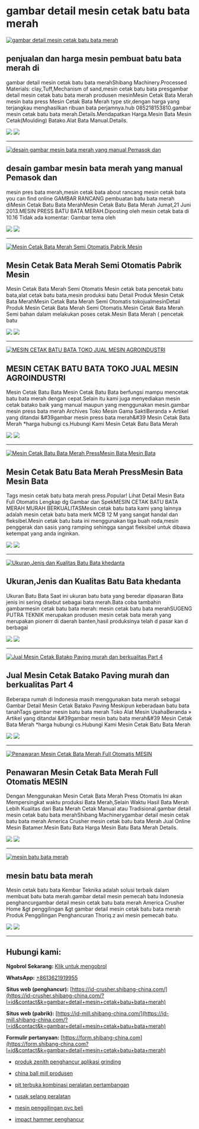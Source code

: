 # gambar detail mesin cetak batu bata merah

<a href="https://swt.shibang-china.com/?l=id&img&k=gambar+detail+mesin+cetak+batu+bata+merah" target="_blank">![gambar detail mesin cetak batu bata merah](http://static.shibang-china.com/all-800x300/1463.jpg)</a>

## penjualan dan harga mesin pembuat batu bata merah di
gambar detail mesin cetak batu bata merahShibang Machinery.Processed Materials: clay,Tuff,Mechanism of sand,mesin cetak batu bata presgambar detail mesin cetak batu bata merah produsen mesinMesin Cetak Bata Merah mesin bata press Mesin Cetak Bata Merah type stir,dengan harga yang terjangkau menghasilkan ribuan bata perjamnya.hub 085218153810.gambar mesin cetak batu bata merah.Details.Mendapatkan Harga.Mesin Bata Mesin Cetak(Moulding) Batako.Alat Bata Manual.Details.


<a href="https://whatsapp.shibangsoft.com/WhatsApp.php" target="_blank" title="WhatsApp">![](http://static.shibang-china.com/icon/whatsapp.png)</a> <a href="https://swt.shibang-china.com/?l=id&icon&k=gambar+detail+mesin+cetak+batu+bata+merah" target="_blank">![](http://static.shibang-china.com/icon/chat-id.png)</a>

---

<a href="https://swt.shibang-china.com/?l=id&img&k=gambar+detail+mesin+cetak+batu+bata+merah" target="_blank">![desain gambar mesin bata merah yang manual Pemasok dan](http://static.shibang-china.com/all-800x300/130.jpg)</a>

## desain gambar mesin bata merah yang manual Pemasok dan
mesin pres bata merah,mesin cetak bata about rancang mesin cetak bata you can find online GAMBAR RANCANG pembuatan batu bata merah diMesin Cetak Batu Bata MerahMesin Cetak Batu Bata Merah Jumat,21 Juni 2013.MESIN PRESS BATU BATA MERAH.Diposting oleh mesin cetak bata di 10.16 Tidak ada komentar: Gambar tema oleh


<a href="https://whatsapp.shibangsoft.com/WhatsApp.php" target="_blank" title="WhatsApp">![](http://static.shibang-china.com/icon/whatsapp.png)</a> <a href="https://swt.shibang-china.com/?l=id&icon&k=gambar+detail+mesin+cetak+batu+bata+merah" target="_blank">![](http://static.shibang-china.com/icon/chat-id.png)</a>

---

<a href="https://swt.shibang-china.com/?l=id&img&k=gambar+detail+mesin+cetak+batu+bata+merah" target="_blank">![Mesin Cetak Bata Merah Semi Otomatis Pabrik Mesin](http://static.shibang-china.com/all-800x300/202.jpg)</a>

## Mesin Cetak Bata Merah Semi Otomatis Pabrik Mesin
Mesin Cetak Bata Merah Semi Otomatis Mesin cetak bata pencetak batu bata,alat cetak batu bata,mesin produksi batu Detail Produk Mesin Cetak Bata MerahMesin Cetak Bata Merah Semi Otomatis tokojualmesinDetail Produk Mesin Cetak Bata Merah Semi Otomatis.Mesin Cetak Bata Merah Semi bahan dalam melakukan poses cetak.Mesin Bata Merah ( pencetak batu


<a href="https://whatsapp.shibangsoft.com/WhatsApp.php" target="_blank" title="WhatsApp">![](http://static.shibang-china.com/icon/whatsapp.png)</a> <a href="https://swt.shibang-china.com/?l=id&icon&k=gambar+detail+mesin+cetak+batu+bata+merah" target="_blank">![](http://static.shibang-china.com/icon/chat-id.png)</a>

---

<a href="https://swt.shibang-china.com/?l=id&img&k=gambar+detail+mesin+cetak+batu+bata+merah" target="_blank">![MESIN CETAK BATU BATA TOKO JUAL MESIN AGROINDUSTRI](http://static.shibang-china.com/all-800x300/1338.jpg)</a>

## MESIN CETAK BATU BATA TOKO JUAL MESIN AGROINDUSTRI
Mesin Cetak Batu Bata Mesin Cetak Batu Bata berfungsi mampu mencetak batu bata merah dengan cepat.Selain itu kami juga menyediakan mesin cetak batako baik yang manual maupun yang menggunakan mesin.gambar mesin press bata merah Archives Toko Mesin Gama SaktiBeranda » Artikel yang ditandai &#39gambar mesin press bata merah&#39 Mesin Cetak Bata Merah *harga hubungi cs.Hubungi Kami Mesin Cetak Batu Bata Merah


<a href="https://whatsapp.shibangsoft.com/WhatsApp.php" target="_blank" title="WhatsApp">![](http://static.shibang-china.com/icon/whatsapp.png)</a> <a href="https://swt.shibang-china.com/?l=id&icon&k=gambar+detail+mesin+cetak+batu+bata+merah" target="_blank">![](http://static.shibang-china.com/icon/chat-id.png)</a>

---

<a href="https://swt.shibang-china.com/?l=id&img&k=gambar+detail+mesin+cetak+batu+bata+merah" target="_blank">![Mesin Cetak Batu Bata Merah PressMesin Bata Mesin Bata](http://static.shibang-china.com/all-800x300/929.jpg)</a>

## Mesin Cetak Batu Bata Merah PressMesin Bata Mesin Bata
Tags mesin cetak batu bata merah press.Popular! Lihat Detail Mesin Bata Full Otomatis Lengkap dg Gambar dan SpekMESIN CETAK BATU BATA MERAH MURAH BERKUALITASMesin cetak batu bata kami yang lainnya adalah mesin cetak batu bata merk MCB 12 M yang sangat handal dan fleksibel.Mesin cetak batu bata ini menggunakan tiga buah roda,mesin penggerak dan sasis yang ramping sehingga sangat fleksibel untuk dibawa ketempat yang anda inginkan.


<a href="https://whatsapp.shibangsoft.com/WhatsApp.php" target="_blank" title="WhatsApp">![](http://static.shibang-china.com/icon/whatsapp.png)</a> <a href="https://swt.shibang-china.com/?l=id&icon&k=gambar+detail+mesin+cetak+batu+bata+merah" target="_blank">![](http://static.shibang-china.com/icon/chat-id.png)</a>

---

<a href="https://swt.shibang-china.com/?l=id&img&k=gambar+detail+mesin+cetak+batu+bata+merah" target="_blank">![Ukuran,Jenis dan Kualitas Batu Bata khedanta](http://static.shibang-china.com/all-800x300/908.jpg)</a>

## Ukuran,Jenis dan Kualitas Batu Bata khedanta
Ukuran Batu Bata Saat ini ukuran batu bata yang beredar dipasaran Bata jenis ini sering disebut sebagai bata merah.Bata coba tambahin gambarmesin cetak batu bata merah: mesin cetak batu bata merahSUGENG PUTRA TEKNIK merupakan produsen mesin cetak bata merah yang merupakan pionerr di daerah banten,hasil produksinya telah d pasar kan d berbagai


<a href="https://whatsapp.shibangsoft.com/WhatsApp.php" target="_blank" title="WhatsApp">![](http://static.shibang-china.com/icon/whatsapp.png)</a> <a href="https://swt.shibang-china.com/?l=id&icon&k=gambar+detail+mesin+cetak+batu+bata+merah" target="_blank">![](http://static.shibang-china.com/icon/chat-id.png)</a>

---

<a href="https://swt.shibang-china.com/?l=id&img&k=gambar+detail+mesin+cetak+batu+bata+merah" target="_blank">![Jual Mesin Cetak Batako Paving murah dan berkualitas Part 4](http://static.shibang-china.com/all-800x300/594.jpg)</a>

## Jual Mesin Cetak Batako Paving murah dan berkualitas Part 4
Beberapa rumah di Indonesia masih menggunakan bata merah sebagai Gambar Detail Mesin Cetak Batako Paving Meskipun keberadaan batu bata tanahTags gambar mesin batu bata merah Toko Alat Mesin UsahaBeranda » Artikel yang ditandai &#39gambar mesin batu bata merah&#39 Mesin Cetak Bata Merah *harga hubungi cs.Hubungi Kami Mesin Cetak Batu Bata Merah


<a href="https://whatsapp.shibangsoft.com/WhatsApp.php" target="_blank" title="WhatsApp">![](http://static.shibang-china.com/icon/whatsapp.png)</a> <a href="https://swt.shibang-china.com/?l=id&icon&k=gambar+detail+mesin+cetak+batu+bata+merah" target="_blank">![](http://static.shibang-china.com/icon/chat-id.png)</a>

---

<a href="https://swt.shibang-china.com/?l=id&img&k=gambar+detail+mesin+cetak+batu+bata+merah" target="_blank">![Penawaran Mesin Cetak Bata Merah Full Otomatis MESIN](http://static.shibang-china.com/all-800x300/1167.jpg)</a>

## Penawaran Mesin Cetak Bata Merah Full Otomatis MESIN
Dengan Menggunakan Mesin Cetak Bata Merah Press Otomatis Ini akan Mempersingkat waktu produksi Bata Merah,Selain Waktu Hasil Bata Merah Lebih Kualitas dari Bata Merah Cetak Manual atau Tradisional.gambar detail mesin cetak batu bata merahShibang Machinerygambar detail mesin cetak batu bata merah America Crusher mesin cetak batu bata Merah Jual Online Mesin Batamer.Mesin Batu Bata Harga Mesin Batu Bata Merah Details.


<a href="https://whatsapp.shibangsoft.com/WhatsApp.php" target="_blank" title="WhatsApp">![](http://static.shibang-china.com/icon/whatsapp.png)</a> <a href="https://swt.shibang-china.com/?l=id&icon&k=gambar+detail+mesin+cetak+batu+bata+merah" target="_blank">![](http://static.shibang-china.com/icon/chat-id.png)</a>

---

<a href="https://swt.shibang-china.com/?l=id&img&k=gambar+detail+mesin+cetak+batu+bata+merah" target="_blank">![mesin batu bata merah](http://static.shibang-china.com/all-800x300/950.jpg)</a>

## mesin batu bata merah
Mesin cetak batu bata Kembar Teknika adalah solusi terbaik dalam membuat batu bata merah.gambar detail mesin pemecah batu Indonesia penghancurgambar detail mesin cetak batu bata merah America Crusher Home &gt penggilingan &gt gambar detail mesin cetak batu bata merah Produk Penggilingan Penghancuran Thoriq.z avi mesin pemecah batu.


<a href="https://whatsapp.shibangsoft.com/WhatsApp.php" target="_blank" title="WhatsApp">![](http://static.shibang-china.com/icon/whatsapp.png)</a> <a href="https://swt.shibang-china.com/?l=id&icon&k=gambar+detail+mesin+cetak+batu+bata+merah" target="_blank">![](http://static.shibang-china.com/icon/chat-id.png)</a>

---
## Hubungi kami:

**Ngobrol Sekarang:** [Klik untuk mengobrol](https://swt.shibang-china.com?l=id&contact&k=gambar+detail+mesin+cetak+batu+bata+merah)

**WhatsApp:**  [+8613621919955](https://whatsapp.shibangsoft.com/WhatsApp.php)

**Situs web (penghancur):** [https://id-crusher.shibang-china.com/](https://id-crusher.shibang-china.com/?l=id&contact&k=gambar+detail+mesin+cetak+batu+bata+merah)

**Situs web (pabrik):** [https://id-mill.shibang-china.com/](https://id-mill.shibang-china.com/?l=id&contact&k=gambar+detail+mesin+cetak+batu+bata+merah)

**Formulir pertanyaan:** [https://form.shibang-china.com](https://form.shibang-china.com?l=id&contact&k=gambar+detail+mesin+cetak+batu+bata+merah)

* [produk zenith penghancur aplikasi grinding](../32/produk%20zenith%20penghancur%20aplikasi%20grinding.md)

* [china ball mill produsen](../34/china%20ball%20mill%20produsen.md)

* [pit terbuka kombinasi peralatan pertambangan](../35/pit%20terbuka%20kombinasi%20peralatan%20pertambangan.md)

* [rusak selang peralatan](../31/rusak%20selang%20peralatan.md)

* [mesin penggilingan pvc beli](../38/mesin%20penggilingan%20pvc%20beli.md)

* [impact hammer penghancur](../37/impact%20hammer%20penghancur.md)